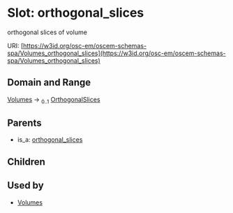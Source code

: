 
# Slot: orthogonal_slices

orthogonal slices of volume

URI: [https://w3id.org/osc-em/oscem-schemas-spa/Volumes_orthogonal_slices](https://w3id.org/osc-em/oscem-schemas-spa/Volumes_orthogonal_slices)


## Domain and Range

[Volumes](Volumes.md) &#8594;  <sub>0..1</sub> [OrthogonalSlices](OrthogonalSlices.md)

## Parents

 *  is_a: [orthogonal_slices](orthogonal_slices.md)

## Children


## Used by

 * [Volumes](Volumes.md)
